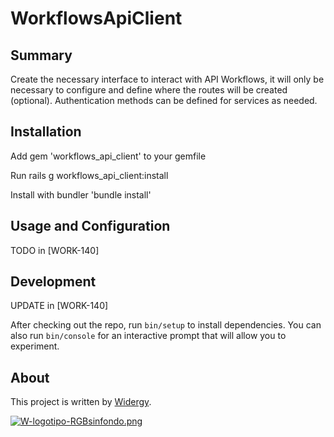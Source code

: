 # WorkflowsApiClient

## Summary
Create the necessary interface to interact with API Workflows, it will only
be necessary to configure and define where the routes will be created
(optional). Authentication methods can be defined for services as needed.

## Installation

Add gem 'workflows_api_client' to your gemfile

Run rails g workflows_api_client:install

Install with bundler 'bundle install'
## Usage and Configuration

TODO in [WORK-140]

## Development

UPDATE in [WORK-140]

After checking out the repo, run `bin/setup` to install dependencies. You can also run `bin/console` for an interactive prompt that will allow you to experiment.

## About

This project is written by [Widergy](http://www.widergy.com).

[![W-logotipo-RGBsinfondo.png](https://i.postimg.cc/Vsg8YBwL/W-logotipo-RGBsinfondo.png)](https://postimg.cc/G94NKD9Z)
